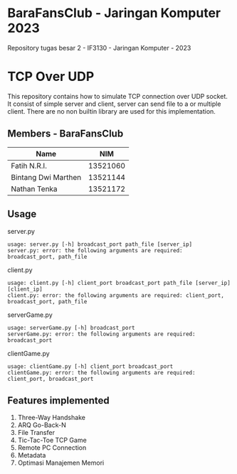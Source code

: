 # BaraFansClub - Jaringan Komputer 2023

Repository tugas besar 2 - IF3130 - Jaringan Komputer - 2023

# TCP Over UDP

This repository contains how to simulate TCP connection over UDP socket. It consist of simple server and client, server can send file to a or multiple client. There are no non builtin library are used for this implementation.

## Members - BaraFansClub

| Name                |   NIM    |
|---------------------|:--------:|
| Fatih N.R.I.        | 13521060 |
| Bintang Dwi Marthen | 13521144 |
| Nathan Tenka        | 13521172 |

## Usage

server.py

```
usage: server.py [-h] broadcast_port path_file [server_ip]
server.py: error: the following arguments are required: broadcast_port, path_file
```

client.py

```
usage: client.py [-h] client_port broadcast_port path_file [server_ip] [client_ip]
client.py: error: the following arguments are required: client_port, broadcast_port, path_file
```

serverGame.py
```
usage: serverGame.py [-h] broadcast_port
serverGame.py: error: the following arguments are required: broadcast_port
```

clientGame.py
```
usage: clientGame.py [-h] client_port broadcast_port
clientGame.py: error: the following arguments are required: client_port, broadcast_port
```

## Features implemented

1. Three-Way Handshake
2. ARQ Go-Back-N
3. File Transfer
4. Tic-Tac-Toe TCP Game
5. Remote PC Connection
6. Metadata
7. Optimasi Manajemen Memori
